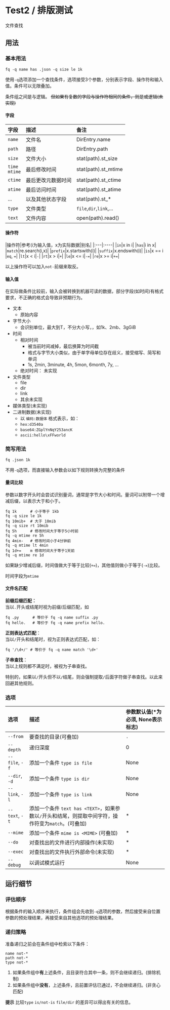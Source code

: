 # Test2 / 排版测试
文件查找

## 用法
### 基本用法
```shell
fq -q name has .json -q size le 1k
```
使用`-q`选项添加一个查找条件，选项接受3个参数，分别表示字段、操作符和输入值。条件可以无限叠加。

条件组之间是与逻辑。 ~~但如果有复数的字段与操作符相同的条件，则是或逻辑(未实现)~~

#### 字段
|字段|描述|备注|
|:---|:----|:---|
|`name`|文件名|DirEntry.name|
|`path`|路径|DirEntry.path|
|`size`|文件大小|stat(path).st_size|
|`time`<br>`mtime`|最后修改时间|stat(path).st_mtime|
|`ctime`|最后更改元数据时间|stat(path).st_ctime|
|`atime`|最后访问时间|stat(path).st_atime|
|...|以及其他状态字段|stat(path).st_*|
|`type`|文件类型|`file`,`dir`,`link`,...
|`text`|文件内容|open(path).read()|

#### 操作符
|操作符|参考(i为输入值，x为实际数据|别名|
|:---|:----|
|`in`|x in i|
|`has`|i in x|
|`match`|re.search(i,x)|
|`prefix`|x.startswith(i)|
|`suffix`|x.endswith(i)|
|`is`|x == i |`eq`, `=`|
|`lt`|x < i|`-`|
|`rt`|x > i|`+`|
|`le`|x <= i|`-=`|
|`re`|x >= i|`+=`|

以上操作符可以加入`not-`前缀来取反。

#### 输入值
在实际做条件比较前，输入会被转换到机器可读的数据，部分字段(如时间)有格式要求，不正确的格式会导致非预期行为。

- 文本
  - 原始内容
- 字节大小
  - 会识别单位，最大到T，不分大小写，，如1k、2mb、3gGiB
- 时间
  - 相对时间
    - 被当前时间减掉，最后换算为时间截
    - 格式与字节大小类似，由于单字母单位存在歧义，接受缩写、简写和单词
    - 1s, 2min, 3minute, 4h, 5mon, 6month, 7y, ...
  - 绝对时间： 未实现
- 文件类型
  - file
  - dir
  - link
  - 其余未实现
- 媒体类型(未实现)
- 二进制数据(未实现)
  - 以 `编码:数据体` 格式表示，如：
  - `hex:d3540a`
  - `base64:ZGplYnNqY253ancK`
  - `ascii:hello\xFFworld`

### 简写用法
```
fq .json 1k
```

不用`-q`选项，而直接输入参数会以如下规则转换为完整的条件

#### 量词比较
参数以数字开头时会尝试识别量词，通常是字节大小和时间。量词可以附带一个增减后缀，以表示大于和小于。

```shell
fq 1k      # 小于等于 1kb
fq -q size le 1k
fq 10mib+  # 大于 10mib
fq -q size rt 10mib
fq 5h      # 修改时间大于等于5小时前
fq -q mtime re 5h
fq 4min-   # 修改时间小于4分钟前
fq -q mtime lt 4min
fq 1d+=    m 修改时间大于等于1天前
fq -q mtime re 1d
```

如果缺少增减后缀，时间值做大于等于比较(`+=`)，其他值则做小于等于(`-=`)比较。

时间字段为`mtime`

#### 文件名匹配
**前缀后缀匹配：**\
当以`.`开头或结尾时视为前缀/后缀匹配，如
```shell
fq .py      # 等价于 fq -q name suffix .py 
fq hello.   # 等价于 fq -q name prefix hello.
```

**正则表达式匹配**：\
当以`/`开头和结尾时，视为正则表达式匹配，如：
```shell
fq '/\d+/' # 等价于 fq -q name match '\d+'
```

**子串查找**：\
当以上规则都不满足时，被视为子串查找。

特别的，如果以`/`开头但不以`/`结尾，则会强制提取`/`后面字符做子串查找。以此来回避其他规则。



### 选项

|选项|描述|参数默认值(*为必须, None表示标志)
|:---|:----|:---|
|`--from`|要查找的目录(可叠加)|`.`|
|`--depth`|递归深度|0|
|`--file`, `-f`|添加一个条件 `type is file`|None|
|`--dir`, `-d`|添加一个条件 `type is dir`|None|
|`--link`, `-l`|添加一个条件 `type is link`|None|
|`--text`, `-t`|添加一个条件 `text has <TEXT>`，如果参数以`/`开头和结尾，则提取中间字符，操作符变为`match`。(可叠加)|*|
|`--mime`|添加一个条件 `mime is <MIME>` (可叠加)|*|
|`--do`|对查找出的文件进行内部操作(未实现)|*|
|`--exec`|对查找出的文件执行外部命令(未实现)|*|
|`--debug`|以调试模式运行|None|

## 运行细节

### 评估顺序
根据条件的输入顺序来执行，条件组会先收到`-q`选项的参数，然后接受来自位置参数的预处理结果，再接受来自其他选项的预处理结果。

### 递归策略
准备递归之前会在条件组中检索以下条件：
```
name not-*
path not-*
type not-*
```

1. 如果条件组中**有**上述条件，且目录符合其中一条，则不会继续递归。(排除机制)
2. 如果条件组中**没有**，上述条件，且前置评估已通过，不会继续递归。(非贪心匹配)

**提示**
比较`type` `is/not-is` `file/dir` 的差异可以得出有关的信息。
